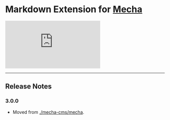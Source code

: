 Markdown Extension for [Mecha](https://github.com/mecha-cms/mecha)
==================================================================

![Code Size](https://img.shields.io/github/languages/code-size/mecha-cms/x.markdown?color=%23444&style=for-the-badge)

---

Release Notes
-------------

### 3.0.0

 - Moved from [./mecha-cms/mecha](https://github.com/mecha-cms/mecha).